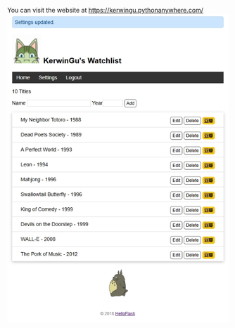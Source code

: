 You can visit the website at https://kerwingu.pythonanywhere.com/
![plot](./watchlist/static/images/index.png)
